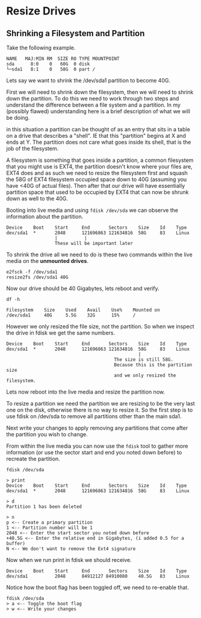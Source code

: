 # Resize Drives

## Shrinking a Filesystem and Partition

Take the following example.

```output
NAME   MAJ:MIN RM  SIZE RO TYPE MOUNTPOINT
sda      8:0    0   60G  0 disk
└─sda1   8:1    0   58G  0 part /
```

Lets say we want to shrink the /dev/sda1 partition to become 40G.

First we will need to shrink down the filesystem, then we will need to shrink down the partition. To do this we need to work through two steps and understand the difference between a file system and a partition. In my (possibly flawed) understanding here is a brief description of what we will be doing.

in this situation a partition can be thought of as an entry that sits in a table on a drive that describes a "shell". IE that this "partition" begins at X and ends at Y. The partition does not care what goes inside its shell, that is the job of the filesystem.

A filesystem is something that goes inside a partition, a common filesystem that you might use is EXT4, the partition doesn't know where your files are, EXT4 does and as such we need to resize the filesystem first and squash the 58G of EXT4 filesystem occupied space down to 40G (assuming you have <40G of actual files). Then after that our drive will have essentially partition space that used to be occupied by EXT4 that can now be shrunk down as well to the 40G.

Booting into live media and using `fdisk /dev/sda` we can observe the information about the partition.

```output
Device    Boot    Start     End       Sectors    Size    Id    Type
dev/sda1  *       2048      121696863 121634816  58G     83    Linux
                  |          |
                  These will be important later
```

To shrink the drive all we need to do is these two commands within the live media on the **unmounted drives**.

```none
e2fsck -f /dev/sda1
resize2fs /dev/sda1 40G
```

Now our drive should be 40 Gigabytes, lets reboot and verify.

```none
df -h
```

```output
Filesystem    Size    Used    Avail    Use%    Mounted on
/dev/sda1     40G     5.5G    32G      15%     /
```

However we only resized the file size, not the partition. So when we inspect the drive in fdisk we get the same numbers.

```output
Device    Boot    Start     End       Sectors    Size    Id    Type
dev/sda1  *       2048      121696863 121634816  58G     83    Linux
                                                 |
                                        The size is still 58G.
                                        Because this is the partition size
                                        and we only resized the filesystem.
```

Lets now reboot into the live media and resize the partition now.

To resize a partition we need the partition we are resizing to be the very last one on the disk, otherwise there is no way to resize it. So the first step is to use fdisk on /dev/sda to remove all partitions other than the main sda1.

Next write your changes to apply removing any partitions that come after the partition you wish to change.

From within the live media you can now use the `fdisk` tool to gather more information (or use the sector start and end you noted down before) to recreate the partition.

```none
fdisk /dev/sda

> print
Device    Boot    Start     End       Sectors    Size    Id    Type
dev/sda1  *       2048      121696863 121634816  58G     83    Linux

> d
Partition 1 has been deleted

> n
p <-- Create a primary partition
1 <-- Partition number will be 1
2048 <-- Enter the start sector you noted down before
+40.5G <-- Enter the relative end in Gigabytes, (i added 0.5 for a buffer)
N <-- We don't want to remove the Ext4 signature
```

Now when we run print in fdisk we should receive.

```none
Device    Boot    Start     End       Sectors    Size    Id    Type
dev/sda1          2048      84912127 84910080    40.5G   83    Linux
```

Notice how the boot flag has been toggled off, we need to re-enable that.

```none
fdisk /dev/sda
> a <-- Toggle the boot flag
> w <-- Write your changes
```
